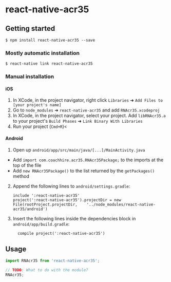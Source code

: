 
# react-native-acr35

## Getting started

`$ npm install react-native-acr35 --save`

### Mostly automatic installation

`$ react-native link react-native-acr35`

### Manual installation


#### iOS

1. In XCode, in the project navigator, right click `Libraries` ➜ `Add Files to [your project's name]`
2. Go to `node_modules` ➜ `react-native-acr35` and add `RNAcr35.xcodeproj`
3. In XCode, in the project navigator, select your project. Add `libRNAcr35.a` to your project's `Build Phases` ➜ `Link Binary With Libraries`
4. Run your project (`Cmd+R`)<

#### Android

1. Open up `android/app/src/main/java/[...]/MainActivity.java`
  - Add `import com.coachhire.acr35.RNAcr35Package;` to the imports at the top of the file
  - Add `new RNAcr35Package()` to the list returned by the `getPackages()` method
2. Append the following lines to `android/settings.gradle`:
  	```
  	include ':react-native-acr35'
  	project(':react-native-acr35').projectDir = new File(rootProject.projectDir, 	'../node_modules/react-native-acr35/android')
  	```
3. Insert the following lines inside the dependencies block in `android/app/build.gradle`:
  	```
      compile project(':react-native-acr35')
  	```


## Usage
```javascript
import RNAcr35 from 'react-native-acr35';

// TODO: What to do with the module?
RNAcr35;
```
  